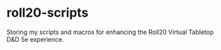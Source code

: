 # roll20-scripts
Storing my scripts and macros for enhancing the Roll20 Virtual Tabletop D&amp;D 5e experience.
